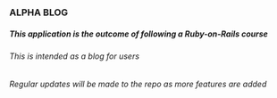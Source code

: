 ### ALPHA BLOG

##### This application is the outcome of following a Ruby-on-Rails course

###### This is intended as a blog for users

###### Regular updates will be made to the repo as more features are added